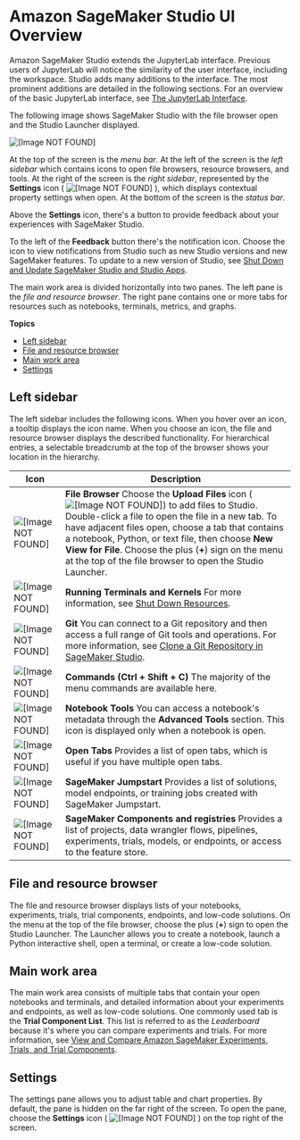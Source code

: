 # Amazon SageMaker Studio UI Overview<a name="studio-ui"></a>

Amazon SageMaker Studio extends the JupyterLab interface\. Previous users of JupyterLab will notice the similarity of the user interface, including the workspace\. Studio adds many additions to the interface\. The most prominent additions are detailed in the following sections\. For an overview of the basic JupyterLab interface, see [The JupyterLab Interface](https://jupyterlab.readthedocs.io/en/latest/user/interface.html)\.

The following image shows SageMaker Studio with the file browser open and the Studio Launcher displayed\.

![\[Image NOT FOUND\]](http://docs.aws.amazon.com/sagemaker/latest/dg/images/studio/studio-new-ui.png)

At the top of the screen is the *menu bar*\. At the left of the screen is the *left sidebar* which contains icons to open file browsers, resource browsers, and tools\. At the right of the screen is the *right sidebar*, represented by the **Settings** icon \( ![\[Image NOT FOUND\]](http://docs.aws.amazon.com/sagemaker/latest/dg/images/icons/Settings_squid.png) \), which displays contextual property settings when open\. At the bottom of the screen is the *status bar*\.

Above the **Settings** icon, there's a button to provide feedback about your experiences with SageMaker Studio\.

To the left of the **Feedback** button there's the notification icon\. Choose the icon to view notifications from Studio such as new Studio versions and new SageMaker features\. To update to a new version of Studio, see [Shut Down and Update SageMaker Studio and Studio Apps](studio-tasks-update.md)\.

The main work area is divided horizontally into two panes\. The left pane is the *file and resource browser*\. The right pane contains one or more tabs for resources such as notebooks, terminals, metrics, and graphs\.

**Topics**
+ [Left sidebar](#studio-ui-nav-bar)
+ [File and resource browser](#studio-ui-browser)
+ [Main work area](#studio-ui-work)
+ [Settings](#studio-ui-prefs)

## Left sidebar<a name="studio-ui-nav-bar"></a>

The left sidebar includes the following icons\. When you hover over an icon, a tooltip displays the icon name\. When you choose an icon, the file and resource browser displays the described functionality\. For hierarchical entries, a selectable breadcrumb at the top of the browser shows your location in the hierarchy\.


| Icon | Description | 
| --- | --- | 
|  ![\[Image NOT FOUND\]](http://docs.aws.amazon.com/sagemaker/latest/dg/images/icons/File_browser_squid@2x.png)  |  **File Browser** Choose the **Upload Files** icon \( ![\[Image NOT FOUND\]](http://docs.aws.amazon.com/sagemaker/latest/dg/images/icons/File_upload_squid.png)\) to add files to Studio\. Double\-click a file to open the file in a new tab\. To have adjacent files open, choose a tab that contains a notebook, Python, or text file, then choose **New View for File**\. Choose the plus \(**\+**\) sign on the menu at the top of the file browser to open the Studio Launcher\.  | 
|  ![\[Image NOT FOUND\]](http://docs.aws.amazon.com/sagemaker/latest/dg/images/icons/Running_squid@2x.png)  |  **Running Terminals and Kernels** For more information, see [Shut Down Resources](notebooks-run-and-manage-shut-down.md)\.  | 
|  ![\[Image NOT FOUND\]](http://docs.aws.amazon.com/sagemaker/latest/dg/images/icons/Git_squid@2x.png)  |  **Git** You can connect to a Git repository and then access a full range of Git tools and operations\. For more information, see [Clone a Git Repository in SageMaker Studio](studio-tasks-git.md)\.  | 
|  ![\[Image NOT FOUND\]](http://docs.aws.amazon.com/sagemaker/latest/dg/images/icons/Commands_squid@2x.png)  |  **Commands \(Ctrl \+ Shift \+ C\)** The majority of the menu commands are available here\.  | 
|  ![\[Image NOT FOUND\]](http://docs.aws.amazon.com/sagemaker/latest/dg/images/icons/Notebook_tools_squid@2x.png)  |  **Notebook Tools** You can access a notebook's metadata through the **Advanced Tools** section\. This icon is displayed only when a notebook is open\.  | 
|  ![\[Image NOT FOUND\]](http://docs.aws.amazon.com/sagemaker/latest/dg/images/icons/Open_tabs_squid@2x.png)  |  **Open Tabs** Provides a list of open tabs, which is useful if you have multiple open tabs\.  | 
|  ![\[Image NOT FOUND\]](http://docs.aws.amazon.com/sagemaker/latest/dg/images/icons/Jumpstart.png)  |  **SageMaker Jumpstart** Provides a list of solutions, model endpoints, or training jobs created with SageMaker Jumpstart\.  | 
|  ![\[Image NOT FOUND\]](http://docs.aws.amazon.com/sagemaker/latest/dg/images/icons/Registries_entities.png)  |  **SageMaker Components and registries** Provides a list of projects, data wrangler flows, pipelines, experiments, trials, models, or endpoints, or access to the feature store\.  | 

## File and resource browser<a name="studio-ui-browser"></a>

The file and resource browser displays lists of your notebooks, experiments, trials, trial components, endpoints, and low\-code solutions\. On the menu at the top of the file browser, choose the plus \(**\+**\) sign to open the Studio Launcher\. The Launcher allows you to create a notebook, launch a Python interactive shell, open a terminal, or create a low\-code solution\.

## Main work area<a name="studio-ui-work"></a>

The main work area consists of multiple tabs that contain your open notebooks and terminals, and detailed information about your experiments and endpoints, as well as low\-code solutions\. One commonly used tab is the **Trial Component List**\. This list is referred to as the *Leaderboard* because it's where you can compare experiments and trials\. For more information, see [View and Compare Amazon SageMaker Experiments, Trials, and Trial Components](experiments-view-compare.md)\.

## Settings<a name="studio-ui-prefs"></a>

The settings pane allows you to adjust table and chart properties\. By default, the pane is hidden on the far right of the screen\. To open the pane, choose the **Settings** icon \( ![\[Image NOT FOUND\]](http://docs.aws.amazon.com/sagemaker/latest/dg/images/icons/Settings_squid.png) \) on the top right of the screen\.